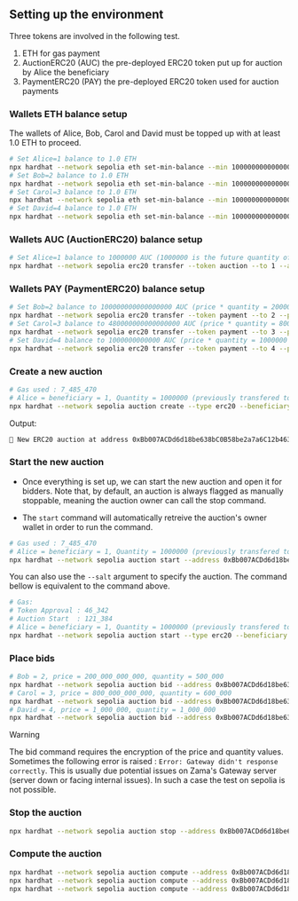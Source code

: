 ## Setting up the environment

Three tokens are involved in the following test.

1. ETH for gas payment
2. AuctionERC20 (AUC) the pre-deployed ERC20 token put up for auction by Alice the beneficiary
3. PaymentERC20 (PAY) the pre-deployed ERC20 token used for auction payments

### Wallets ETH balance setup

The wallets of Alice, Bob, Carol and David must be topped up with at least 1.0 ETH to proceed.

```bash
# Set Alice=1 balance to 1.0 ETH
npx hardhat --network sepolia eth set-min-balance --min 1000000000000000000 --account 1
# Set Bob=2 balance to 1.0 ETH
npx hardhat --network sepolia eth set-min-balance --min 1000000000000000000 --account 2
# Set Carol=3 balance to 1.0 ETH
npx hardhat --network sepolia eth set-min-balance --min 1000000000000000000 --account 3
# Set David=4 balance to 1.0 ETH
npx hardhat --network sepolia eth set-min-balance --min 1000000000000000000 --account 4
```

### Wallets AUC (AuctionERC20) balance setup

```bash
# Set Alice=1 balance to 1000000 AUC (1000000 is the future quantity of token put up for auction)
npx hardhat --network sepolia erc20 transfer --token auction --to 1 --amount 1000000
```

### Wallets PAY (PaymentERC20) balance setup

```bash
# Set Bob=2 balance to 100000000000000000 AUC (price * quantity = 200000000000 * 500000)
npx hardhat --network sepolia erc20 transfer --token payment --to 2 --price 200000000000 --quantity 500000
# Set Carol=3 balance to 480000000000000000 AUC (price * quantity = 800000000000 * 600000)
npx hardhat --network sepolia erc20 transfer --token payment --to 3 --price 800000000000 --quantity 600000
# Set David=4 balance to 1000000000000 AUC (price * quantity = 1000000 * 1000000)
npx hardhat --network sepolia erc20 transfer --token payment --to 4 --price 1000000 --quantity 1000000
```

### Create a new auction

```bash
# Gas used : 7_485_470
# Alice = beneficiary = 1, Quantity = 1000000 (previously transfered to Alice's wallet)
npx hardhat --network sepolia auction create --type erc20 --beneficiary 1 --salt MyFHEAuction1 --quantity 1000000 --minimum-payment-deposit 1000000 --payment-penalty 500 --max-bid-count 3
```

Output:

```bash
🚀 New ERC20 auction at address 0xBb007ACDd6d18be638bC0B58be2a7a6C12b4639B has been successfully created.
```

### Start the new auction

- Once everything is set up, we can start the new auction and open it for bidders. Note that, by default, an auction is always flagged as manually stoppable,
  meaning the auction owner can call the stop command.

- The `start` command will automatically retreive the auction's owner wallet in order to run the command.

```bash
# Gas used : 7_485_470
# Alice = beneficiary = 1, Quantity = 1000000 (previously transfered to Alice's wallet)
npx hardhat --network sepolia auction start --address 0xBb007ACDd6d18be638bC0B58be2a7a6C12b4639B --duration 100000
```

You can also use the `--salt` argument to specify the auction. The command bellow is equivalent to the command above.

```bash
# Gas:
# Token Approval : 46_342
# Auction Start  : 121_384
# Alice = beneficiary = 1, Quantity = 1000000 (previously transfered to Alice's wallet)
npx hardhat --network sepolia auction start --type erc20 --beneficiary 1 --salt MyFHEAuction1 --duration 100000
```

### Place bids

```bash
# Bob = 2, price = 200_000_000_000, quantity = 500_000
npx hardhat --network sepolia auction bid --address 0xBb007ACDd6d18be638bC0B58be2a7a6C12b4639B --bidder 2 --price 200000000000 --quantity 500000
# Carol = 3, price = 800_000_000_000, quantity = 600_000
npx hardhat --network sepolia auction bid --address 0xBb007ACDd6d18be638bC0B58be2a7a6C12b4639B --bidder 3 --price 800000000000 --quantity 600000
# David = 4, price = 1_000_000, quantity = 1_000_000
npx hardhat --network sepolia auction bid --address 0xBb007ACDd6d18be638bC0B58be2a7a6C12b4639B --bidder 4 --price 1000000 --quantity 1000000
```

> [!WARNING]  
> The bid command requires the encryption of the price and quantity values. Sometimes the following error is raised :
> `Error: Gateway didn't response correctly`. This is usually due potential issues on Zama's Gateway server (server down or facing internal issues).
> In such a case the test on sepolia is not possible.

### Stop the auction

```bash
npx hardhat --network sepolia auction stop --address 0xBb007ACDd6d18be638bC0B58be2a7a6C12b4639B
```

### Compute the auction

```bash
npx hardhat --network sepolia auction compute --address 0xBb007ACDd6d18be638bC0B58be2a7a6C12b4639B --count 1 --worker 2
npx hardhat --network sepolia auction compute --address 0xBb007ACDd6d18be638bC0B58be2a7a6C12b4639B --count 1 --worker 3
npx hardhat --network sepolia auction compute --address 0xBb007ACDd6d18be638bC0B58be2a7a6C12b4639B --count 1 --worker 4
```
